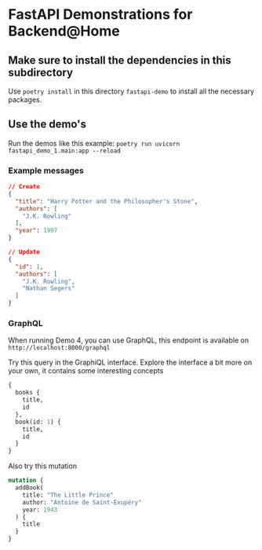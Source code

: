 # FastAPI Demonstrations for Backend@Home

## Make sure to install the dependencies in this subdirectory
Use `poetry install` in this directory `fastapi-demo` to install all the necessary packages.

## Use the demo's

Run the demos like this example:
`poetry run uvicorn fastapi_demo_1.main:app --reload`

### Example messages

```json
// Create
{
  "title": "Harry Potter and the Philosopher's Stone",
  "authors": [
    "J.K. Rowling"
  ],
  "year": 1997
}

// Update
{
  "id": 1,
  "authors": [
    "J.K. Rowling",
    "Nathan Segers"
  ]
}
```

### GraphQL

When running Demo 4, you can use GraphQL, this endpoint is available on `http://localhost:8000/graphql`

Try this query in the GraphiQL interface.
Explore the interface a bit more on your own, it contains some interesting concepts

```graphql
{
  books {
    title,
    id
  },
  book(id: 1) {
    title,
    id
  }
}
```

Also try this mutation

```graphql
mutation {
  addBook(
    title: "The Little Prince"
    author: "Antoine de Saint-Exupéry"
    year: 1943
  ) {
    title
  }
}
```